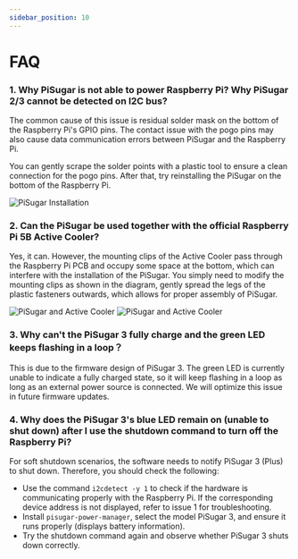 ```yaml
---
sidebar_position: 10
---
```


# FAQ

### 1. Why PiSugar is not able to power Raspberry Pi? Why PiSugar 2/3 cannot be detected on I2C bus?

The common cause of this issue is residual solder mask on the bottom of the Raspberry Pi's GPIO pins. The contact issue with the pogo pins may also cause data communication errors between PiSugar and the Raspberry Pi. 

You can gently scrape the solder points with a plastic tool to ensure a clean connection for the pogo pins. After that, try reinstalling the PiSugar on the bottom of the Raspberry Pi.

<!-- <img src="https://github.com/user-attachments/assets/d23c22bb-ca92-4b91-8f3b-75fd98985892" width="500"> -->
![PiSugar Installation](https://github.com/user-attachments/assets/d23c22bb-ca92-4b91-8f3b-75fd98985892)

### 2. Can the PiSugar be used together with the official Raspberry Pi 5B Active Cooler?

Yes, it can. However, the mounting clips of the Active Cooler pass through the Raspberry Pi PCB and occupy some space at the bottom, which can interfere with the installation of the PiSugar. You simply need to modify the mounting clips as shown in the diagram, gently spread the legs of the plastic fasteners outwards, which allows for proper assembly of PiSugar.

<!-- <img src="https://github.com/user-attachments/assets/495dbbef-a613-423d-bfc9-f7300727df36" width="500">
<img src="https://github.com/user-attachments/assets/def7246e-be5e-4d24-ab24-2ed34efa75aa" width="500"> -->
![PiSugar and Active Cooler](https://github.com/user-attachments/assets/495dbbef-a613-423d-bfc9-f7300727df36)
![PiSugar and Active Cooler](https://github.com/user-attachments/assets/def7246e-be5e-4d24-ab24-2ed34efa75aa)

### 3. Why can't the PiSugar 3 fully charge and the green LED keeps flashing in a loop？

This is due to the firmware design of PiSugar 3. The green LED is currently unable to indicate a fully charged state, so it will keep flashing in a loop as long as an external power source is connected. We will optimize this issue in future firmware updates.

### 4. Why does the PiSugar 3's blue LED remain on (unable to shut down) after I use the shutdown command to turn off the Raspberry Pi?

For soft shutdown scenarios, the software needs to notify PiSugar 3 (Plus) to shut down. Therefore, you should check the following:

* Use the command `i2cdetect -y 1` to check if the hardware is communicating properly with the Raspberry Pi. If the corresponding device address is not displayed, refer to issue 1 for troubleshooting.
* Install `pisugar-power-manager`, select the model PiSugar 3, and ensure it runs properly (displays battery information).
* Try the shutdown command again and observe whether PiSugar 3 shuts down correctly.





